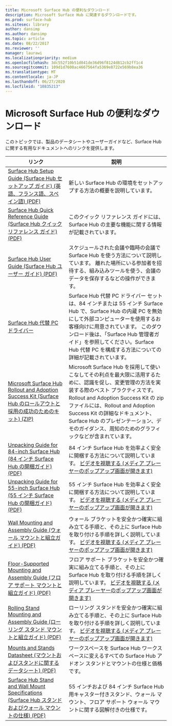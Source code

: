 ```yaml
---
title: Microsoft Surface Hub の便利なダウンロード
description: Microsoft Surface Hub に関連するダウンロードです。
ms.prod: surface-hub
ms.sitesec: library
author: dansimp
ms.author: dansimp
ms.topic: article
ms.date: 08/22/2017
ms.reviewer: ''
manager: laurawi
ms.localizationpriority: medium
ms.openlocfilehash: 3dc552f10b51d041de36d96f8124d812cb2ff1c4
ms.sourcegitcommit: 109d1d7608ac4667564fa5369e8722e569b8ea36
ms.translationtype: MT
ms.contentlocale: ja-JP
ms.lasthandoff: 06/27/2020
ms.locfileid: "10835213"
---
```

# Microsoft Surface Hub の便利なダウンロード

このトピックでは、製品のデータシートやユーザーガイドなど、Surface Hub に関する有用なドキュメントへのリンクを提供します。

| リンク | 説明 |
| --- | --- |
| [Surface Hub Setup Guide (Surface Hub セットアップ ガイド) (英語、フランス語、スペイン語) (PDF)](https://download.microsoft.com/download/0/1/6/016363A4-8602-4F01-8281-9BE5C814DC78/Setup-Guide_EN-FR-SP.pdf) | 新しい Surface Hub の環境をセットアップする方法の概要を説明しています。 |
| [Surface Hub Quick Reference Guide (Surface Hub クイック リファレンス ガイド) (PDF)](https://download.microsoft.com/download/9/E/E/9EE660F8-3FC6-4909-969E-89EA648F06DB/Surface%20Hub%20Quick%20Reference%20Guide_en-us.pdf)  | このクイック リファレンス ガイドには、Surface Hub の主要な機能に関する情報が記載されています。 |
| [Surface Hub User Guide (Surface Hub ユーザー ガイド) (PDF)](https://download.microsoft.com/download/3/6/B/36B6331E-0C63-4E71-A05D-EE88D05081F8/surface-hub-user-guide-en-us.pdf) | スケジュールされた会議や臨時の会議で Surface Hub を使う方法について説明しています。 離れた場所にいる参加者を招待する、組み込みツールを使う、会議のデータを保存するなどの操作ができます。 |
| [Surface Hub 代替 PC ドライバー](https://www.microsoft.com/download/details.aspx?id=52210) | Surface Hub 代替 PC ドライバー セットは、84 インチまたは 55 インチ Surface Hub で、Surface Hub の内蔵 PC を無効にして外部コンピューターを使用するお客様向けに用意されています。 このダウンロード後は、「Surface Hub 管理者ガイド」を参照してください。Surface Hub 代替 PC を構成する方法についての詳細が記載されています。  |
| [Microsoft Surface Hub Rollout and Adoption Success Kit (Surface Hub のロールアウトと採用の成功のためのキット)  (ZIP)](https://download.microsoft.com/download/F/A/3/FA3ADEA4-4966-456B-8BDE-0A594FD52C6C/Surface_Hub_Adoption_Kit_Final_0519.pdf) | Microsoft Surface Hub を採用して使いこなしてその利点を最大限に活用するために、認識を促し、変更管理の方法を実装する際のベスト プラクティスです。 Rollout and Adoption Success Kit の zip ファイルには、Rollout and Adoption Success Kit の詳細なドキュメント、Surface Hub のプレゼンテーション、デモのガイダンス、周知のためのグラフィックなどが含まれています。 |
| [Unpacking Guide for 84-inch Surface Hub (84 インチ Surface Hub の開梱ガイド) (PDF)](https://download.microsoft.com/download/5/2/B/52B4007E-D8C8-4EED-ACA9-FEEF93F6055C/84_Unpacking_Guide_English_French-Spanish.pdf) | 84 インチ Surface Hub を効率よく安全に開梱する方法について説明しています。 [ビデオを視聴する (メディア プレーヤーのポップアップ画面が開きます)](http://compass.xbox.com/assets/75/2b/752b73dc-6e9d-4692-8ba1-0f9fc03bff6b.mov?n=04.07.16_installation_video_03_unpacking_84.mov) |
| [Unpacking Guide for 55-inch Surface Hub (55 インチ Surface Hub の開梱ガイド) (PDF)](https://download.microsoft.com/download/2/E/7/2E7616A2-F936-4512-8052-1E2D92DFD070/55_Unpacking_Guide_English-French-Spanish.PDF) | 55 インチ Surface Hub を効率よく安全に開梱する方法について説明しています。 [ビデオを視聴する (メディア プレーヤーのポップアップ画面が開きます)](http://compass.xbox.com/assets/a9/d6/a9d6b4d7-d33f-4e8b-be92-28f7fc2c06d7.mov?n=04.07.16_installation_video_02_unpacking_55.mov) |
| [Wall Mounting and Assembly Guide (ウォール マウントと組立ガイド) (PDF)](https://download.microsoft.com/download/7/0/2/702485E3-B55E-4DE8-B5DD-3B56F90DCF5D/SH-Guide_WACG_Wall_Mounts_EN-FR-ES-NL-DE-IT-PT-AR-DA-FI-NO-SV.pdf) | ウォール ブラケットを安全かつ確実に組み立てる手順と、その上に Surface Hub を取り付ける手順を詳しく説明しています。 [ビデオを視聴する (メディア プレーヤーのポップアップ画面が開きます)](http://compass.xbox.com/assets/bf/4d/bf4d6f06-370c-45ee-88e6-c409873914e8.mov?n=04.07.16_installation_video_05_wall_mount.mov) |
| [Floor-Supported Mounting and Assembly Guide (フロア サポート マウントと組立ガイド) (PDF)](https://download.microsoft.com/download/7/0/2/702485E3-B55E-4DE8-B5DD-3B56F90DCF5D/SH-Guide_WACG_Floor_Support_Mount_EN-FR-ES-NL-DE-IT-AR-DA-FI-NO-SV.pdf) | フロア サポート ブラケットを安全かつ確実に組み立てる手順と、その上に Surface Hub を取り付ける手順を詳しく説明しています。 [ビデオを視聴する (メディア プレーヤーのポップアップ画面が開きます)](http://compass.xbox.com/assets/ed/de/edde468a-e1d4-4ce8-8b61-c4527dd25c81.mov?n=04.07.16_installation_video_06_floor_support_mount.mov) |
| [Rolling Stand Mounting and Assembly Guide (ローリング スタンド マウントと組立ガイド) (PDF)](https://download.microsoft.com/download/7/0/2/702485E3-B55E-4DE8-B5DD-3B56F90DCF5D/SH-Guide_WACG_Rolling_Stands_EN-FR-ES-NL-DE-IT-AR-DA-FI-NO-SV.pdf) | ローリング スタンドを安全かつ確実に組み立てる手順と、その上に Surface Hub を取り付ける手順を詳しく説明しています。 [ビデオを視聴する (メディア プレーヤーのポップアップ画面が開きます)](http://compass.xbox.com/assets/1f/94/1f949613-3e4a-41e3-ad60-fe8aa7134115.mov?n=04.07.16_installation_video_04_rolling_stand_mount.mov) |
| [Mounts and Stands Datasheet (マウントおよびスタンドに関するデータシート) (PDF)](https://download.microsoft.com/download/5/0/1/501F98D9-1BCC-4448-A1DB-47056CEE33B6/20160711_Surface_Hub_Mounts_and_Stands_Datasheet.pdf) | ワークスペースを Surface Hub ワークスペースに変えるすべての Surface Hub アドオン スタンドとマウントの仕様と価格です。 |
| [Surface Hub Stand and Wall Mount Specifications (Surface Hub スタンドおよびウォール マウントの仕様) (PDF)](https://download.microsoft.com/download/7/A/7/7A75BD0F-5A46-4BCE-B313-A80E47AEB581/20160720_Combined_Stand_Wall_Mount_Drawings.pdf) | 55 インチおよび 84 インチ Surface Hub 用キャスター付きスタンド、ウォール マウント、フロア サポート ウォール マウントに関する図解付きの仕様です。 |





